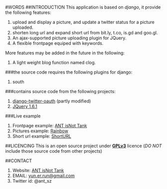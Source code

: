 #WORDS
##INTRODUCTION
This application is based on _django_, it provide the following features:
1. upload and display a picture, and update a twitter status for a picture uploaded.
2. shorten long url and expand short url from bit.ly, t.co, is.gd and goo.gl.
3. An ajax-supported picture uploading plugin for JQuery.
4. A flexible frontpage equiped with keywords.

More features may be added in the future in the following:
1. A light weight blog function named clog.

###the source code requires the following plugins for django:
1. south

###contains source code from the following projects:
1. [django-twitter-oauth](https://github.com/henriklied/django-twitter-oauth) (partly modified)
2. [JQuery 1.6.1](http://jquery.com)

###Live example
1. Frontpage example: [ANT isNot Tank](http://ant.isnot.tk/) 
2. Pictures example: [Rainbow](http://ant.isnot.tk/pictures/1)
3. Short url example: [ShortURL](http://ant.isnot.tk/shorturl/)

##LICENCING
This is an open source project under [__GPLv3__](http://www.gnu.org/copyleft/gpl.html) licence  (_DO NOT_ include those source code from other projects)

##CONTACT
1. Website: [ANT isNot Tank](http://ant.isnot.tk/) 
2. EMAIL: [yun.er.run@gmail.com](mailto:yun.er.run@gmail.com) 
3. Twitter id: @ant\_sz

